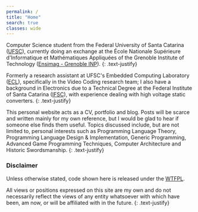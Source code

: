 ```yaml
---
permalink: /
title: "Home"
search: true
classes: wide
---
```


Computer Science student from the Federal University of Santa Catarina ([UFSC](https://ufsc.br/)), currently doing an exchange at the École Nationale Supérieure d'Informatique et Mathématiques Appliquées of the Grenoble Institute of Technology ([Ensimag - Grenoble INP]((https://ensimag.grenoble-inp.fr/en/education/embedded-systems-and-software-devices))).
{: .text-justify}

Formerly a research assistant at UFSC's Embedded Computing Laboratory ([ECL](https://eclab.paginas.ufsc.br/)), specifically in the Video Coding research team; I also have a background in Electronics due to a Technical Degree at the Federal Institute of Santa Catarina ([IFSC](http://florianopolis.ifsc.edu.br/)), with experience dealing with high voltage static converters.
{: .text-justify}

This personal website acts as a CV, portfolio and blog.
Posts will be scarce and written mainly for my own reference, but I would be glad to hear if someone else finds them useful.
Topics discussed include, but are not limited to, personal interests such as Programming Language Theory, Programming Language Design & Implementation, Generic Programming, Advanced Game Programming Techniques, Computer Architecture and Historic Swordsmanship.
{: .text-justify}


### Disclaimer

Unless otherwise stated, code shown here is released under the [WTFPL](http://www.wtfpl.net/).

All views or positions expressed on this site are my own and do not necessarily reflect the views of any entity whatsoever with which have been, am now, or will be affiliated with in the future.
{: .text-justify}
